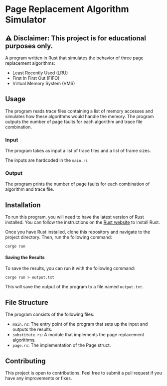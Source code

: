 # Page Replacement Algorithm Simulator

## **⚠️ Disclaimer: This project is for educational purposes only.**

A program written in Rust that simulates the behavior of three page replacement algorithms:
- Least Recently Used (LRU)
- First In First Out (FIFO)
- Virtual Memory System (VMS)

## Usage
The program reads trace files containing a list of memory accesses and simulates how these algorithms would handle the memory. The program outputs the number of page faults for each algorithm and trace file combination. 

### Input

The program takes as input a list of trace files and a list of frame sizes. 

The inputs are hardcoded in the `main.rs`

### Output
The program prints the number of page faults for each combination of algorithm and trace file.

## Installation
To run this program, you will need to have the latest version of Rust installed. You can follow the instructions on the [Rust website](https://www.rust-lang.org/tools/install) to install Rust. 

Once you have Rust installed, clone this repository and navigate to the project directory. Then, run the following command:

```
cargo run
```

#### Saving the Results

To save the results, you can run it with the following command:

```
cargo run > output.txt
```

This will save the output of the program to a file named `output.txt`.

## File Structure
The program consists of the following files:
- `main.rs`: The entry point of the program that sets up the input and outputs the results.
- `substitute.rs`: A module that implements the page replacement algorithms.
- `page.rs`: The implementation of the Page struct.

## Contributing
This project is open to contributions. Feel free to submit a pull request if you have any improvements or fixes.
